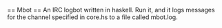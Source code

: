 == Mbot ==
An IRC logbot written in haskell. Run it, and it logs messages for the channel specified in core.hs to a file called mbot.log.
